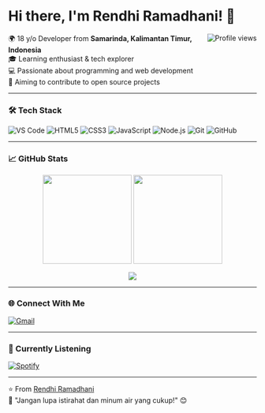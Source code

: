 # Hi there, I'm Rendhi Ramadhani! 👋

<img align="right" src="https://komarev.com/ghpvc/?username=Rendi789R&label=Profile+Views&color=blueviolet" alt="Profile views" />

🌍 18 y/o Developer from **Samarinda, Kalimantan Timur, Indonesia**  
🎓 Learning enthusiast & tech explorer  
💻 Passionate about programming and web development  
🚀 Aiming to contribute to open source projects

---

### 🛠️ Tech Stack

![VS Code](https://img.shields.io/badge/Editor-VSCode-%23007ACC?style=flat&logo=visual-studio-code)
![HTML5](https://img.shields.io/badge/Code-HTML5-%23E34F26?style=flat&logo=html5)
![CSS3](https://img.shields.io/badge/Code-CSS3-%231572B6?style=flat&logo=css3)
![JavaScript](https://img.shields.io/badge/Code-JavaScript-%23F7DF1E?style=flat&logo=javascript)
![Node.js](https://img.shields.io/badge/Runtime-Node.js-%23339933?style=flat&logo=node.js)
![Git](https://img.shields.io/badge/Tool-Git-%23F05032?style=flat&logo=git)
![GitHub](https://img.shields.io/badge/Platform-GitHub-%23181717?style=flat&logo=github)

---

### 📈 GitHub Stats

<p align="center">
  <img height="180em" src="https://github-readme-stats.vercel.app/api?username=Rendi789R&show_icons=true&theme=radical&include_all_commits=true" />
  <img height="180em" src="https://github-readme-stats.vercel.app/api/top-langs/?username=Rendi789R&layout=compact&theme=radical" />
</p>

<p align="center">
  <img src="https://github-readme-streak-stats.herokuapp.com/?user=yourusername&theme=radical" />
</p>

---

### 🌐 Connect With Me

[![Gmail](https://img.shields.io/badge/-rendiramadani38@gmail.com-D14836?style=flat&logo=gmail&logoColor=white)](mailto:rendiramadani38@gmail.com)


---

### 🎵 Currently Listening

[![Spotify](https://spotify-readme-five.vercel.app/api/spotify)](https://open.spotify.com/user/yourspotifyid)

---

⭐ From [Rendhi Ramadhani](https://github.com/Rendi789R)  
🙏 "Jangan lupa istirahat dan minum air yang cukup!" 😊
